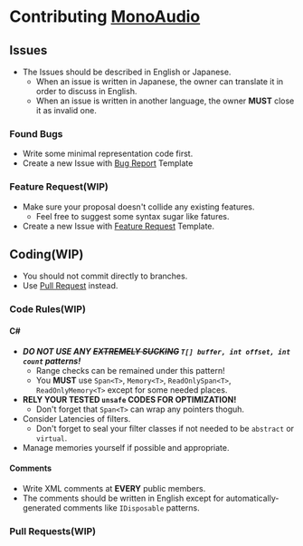 # Contributing [MonoAudio](https://github.com/MineCake147E/MonoAudio/)

## Issues
- The Issues should be described in English or Japanese.
  - When an issue is written in Japanese, the owner can translate it in order to discuss in English.
  - When an issue is written in another language, the owner **MUST** close it as invalid one.
### Found Bugs
- Write some minimal representation code first.
- Create a new Issue with [Bug Report](https://github.com/MineCake147E/MonoAudio/issues/new?assignees=&labels=&template=bug_report.md&title=) Template

### Feature Request(WIP)
- Make sure your proposal doesn't collide any existing features.
  - Feel free to suggest some syntax sugar like fatures.
- Create a new Issue with [Feature Request](https://github.com/MineCake147E/MonoAudio/issues/new?assignees=&labels=&template=feature_request.md&title=) Template.

## Coding(WIP)
- You should not commit directly to branches.
- Use [Pull Request](https://github.com/MineCake147E/MonoAudio/compare) instead.
### Code Rules(WIP)
#### C\#
- ***DO NOT USE ANY ~~EXTREMELY SUCKING~~ `T[] buffer, int offset, int count` patterns!***
  - Range checks can be remained under this pattern!
  - You **MUST** use `Span<T>`, `Memory<T>`, `ReadOnlySpan<T>`, `ReadOnlyMemory<T>` except for some needed places.
- **RELY YOUR TESTED `unsafe` CODES FOR OPTIMIZATION!** 
  -  Don't forget that `Span<T>` can wrap any pointers thoguh.
- Consider Latencies of filters.
  - Don't forget to seal your filter classes if not needed to be `abstract` or `virtual`.
- Manage memories yourself if possible and appropriate.

#### Comments
- Write XML comments at **EVERY** public members.
- The comments should be written in English except for automatically-generated comments like `IDisposable` patterns.

### Pull Requests(WIP)
